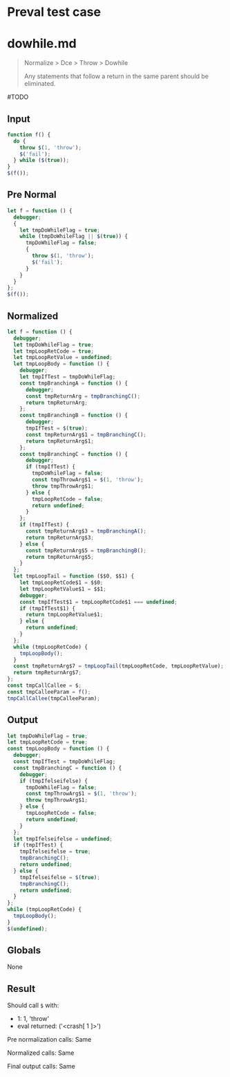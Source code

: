 # Preval test case

# dowhile.md

> Normalize > Dce > Throw > Dowhile
>
> Any statements that follow a return in the same parent should be eliminated.

#TODO

## Input

`````js filename=intro
function f() {
  do {
    throw $(1, 'throw');
    $('fail');
  } while ($(true));
}
$(f());
`````

## Pre Normal

`````js filename=intro
let f = function () {
  debugger;
  {
    let tmpDoWhileFlag = true;
    while (tmpDoWhileFlag || $(true)) {
      tmpDoWhileFlag = false;
      {
        throw $(1, 'throw');
        $('fail');
      }
    }
  }
};
$(f());
`````

## Normalized

`````js filename=intro
let f = function () {
  debugger;
  let tmpDoWhileFlag = true;
  let tmpLoopRetCode = true;
  let tmpLoopRetValue = undefined;
  let tmpLoopBody = function () {
    debugger;
    let tmpIfTest = tmpDoWhileFlag;
    const tmpBranchingA = function () {
      debugger;
      const tmpReturnArg = tmpBranchingC();
      return tmpReturnArg;
    };
    const tmpBranchingB = function () {
      debugger;
      tmpIfTest = $(true);
      const tmpReturnArg$1 = tmpBranchingC();
      return tmpReturnArg$1;
    };
    const tmpBranchingC = function () {
      debugger;
      if (tmpIfTest) {
        tmpDoWhileFlag = false;
        const tmpThrowArg$1 = $(1, 'throw');
        throw tmpThrowArg$1;
      } else {
        tmpLoopRetCode = false;
        return undefined;
      }
    };
    if (tmpIfTest) {
      const tmpReturnArg$3 = tmpBranchingA();
      return tmpReturnArg$3;
    } else {
      const tmpReturnArg$5 = tmpBranchingB();
      return tmpReturnArg$5;
    }
  };
  let tmpLoopTail = function ($$0, $$1) {
    let tmpLoopRetCode$1 = $$0;
    let tmpLoopRetValue$1 = $$1;
    debugger;
    const tmpIfTest$1 = tmpLoopRetCode$1 === undefined;
    if (tmpIfTest$1) {
      return tmpLoopRetValue$1;
    } else {
      return undefined;
    }
  };
  while (tmpLoopRetCode) {
    tmpLoopBody();
  }
  const tmpReturnArg$7 = tmpLoopTail(tmpLoopRetCode, tmpLoopRetValue);
  return tmpReturnArg$7;
};
const tmpCallCallee = $;
const tmpCalleeParam = f();
tmpCallCallee(tmpCalleeParam);
`````

## Output

`````js filename=intro
let tmpDoWhileFlag = true;
let tmpLoopRetCode = true;
const tmpLoopBody = function () {
  debugger;
  const tmpIfTest = tmpDoWhileFlag;
  const tmpBranchingC = function () {
    debugger;
    if (tmpIfelseifelse) {
      tmpDoWhileFlag = false;
      const tmpThrowArg$1 = $(1, 'throw');
      throw tmpThrowArg$1;
    } else {
      tmpLoopRetCode = false;
      return undefined;
    }
  };
  let tmpIfelseifelse = undefined;
  if (tmpIfTest) {
    tmpIfelseifelse = true;
    tmpBranchingC();
    return undefined;
  } else {
    tmpIfelseifelse = $(true);
    tmpBranchingC();
    return undefined;
  }
};
while (tmpLoopRetCode) {
  tmpLoopBody();
}
$(undefined);
`````

## Globals

None

## Result

Should call `$` with:
 - 1: 1, 'throw'
 - eval returned: ('<crash[ 1 ]>')

Pre normalization calls: Same

Normalized calls: Same

Final output calls: Same
